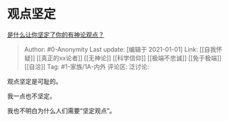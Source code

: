 # 观点坚定
[是什么让你坚定了你的有神论观点？](https://www.zhihu.com/question/47443659/answer/1004743701)

> Author: #0-Anonymity
> Last update: [编辑于 2021-01-01]
> Link: [[自我怀疑]] [[真正的xx论者]] [[无神论]] [[科学信仰]] [[极端不忠诚]] [[免于极端]] [[自洽]]
> Tag: #1-家族/1A-内外
> 评论区:
> 泛讨论:

观点坚定是可耻的。

我一点也不坚定。

我也不明白为什么人们需要“坚定观点”。
